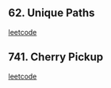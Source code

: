 <h2>62. Unique Paths</h2>
<a href="https://leetcode.com/problems/unique-paths/description/">leetcode</a>

<h2>741. Cherry Pickup</h2>
<a href="https://leetcode.com/problems/cherry-pickup/description/">leetcode</a>
